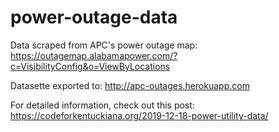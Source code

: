 # power-outage-data

Data scraped from APC's power outage map: https://outagemap.alabamapower.com/?c=VisibilityConfig&o=ViewByLocations

Datasette exported to: http://apc-outages.herokuapp.com

For detailed information, check out this post: https://codeforkentuckiana.org/2019-12-18-power-utility-data/
